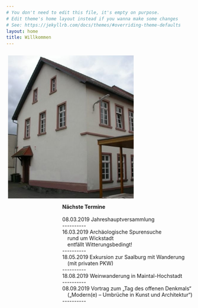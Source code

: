 ```yaml
---
# You don't need to edit this file, it's empty on purpose.
# Edit theme's home layout instead if you wanna make some changes
# See: https://jekyllrb.com/docs/themes/#overriding-theme-defaults
layout: home
title: Willkommen
---
```


<p><img src="images/Archivgebaeude.jpg" border="0" width="340" style="margin-top: 10px; margin-left: 5px; margin-right: 5px; float: left;" />
<p style="float:right"><strong>Nächste Termine</strong><br/>
<br/>
08.03.2019 Jahreshauptversammlung<br />
  ---------- <br/>
16.03.2019 Archäologische Spurensuche<br />
  &emsp;rund um Wickstadt<br />
  &emsp;entfällt Witterungsbedingt!<br />
  ---------- <br/>
18.05.2019 Exkursion zur Saalburg mit Wanderung <br />
  &emsp;(mit privaten PKW)<br />
  ---------- <br/>
18.08.2019 Weinwanderung in Maintal-Hochstadt<br />
  ---------- <br/>
08.09.2019 Vortrag zum „Tag des offenen Denkmals“ <br />
  &emsp;(„Modern(e) – Umbrüche in Kunst und Architektur“)<br />
  ---------- <br/>

<br/>
                   </p></p>

<!--Vom Nidderauer Rathaus aus fahren Sie Richtung Friedberg immer geradeaus, im Stadtteil Heldenbergen nach dem Wolle-Laden rechts in die Mittelstraße, nach etwa 100 Metern biegen Sie links in die Hofeinfahrt auf das Gelände „Mittelburg“. Vor dem Archivgebäude stehen drei Parkplätze zur Verfügung. Weitere Parkplätze befinden sich am „Hessischen Hof“, von dort führt eine Treppe hinunter auf das Mittelburg-Gelände.
Zu Fuß gehen Sie an der Nidder entlang nach Heldenbergen, durch die Mühlstraße, unterhalb des Schlosses der Familie Leonhardi vorbei und immer geradeaus über die Bahnhofstraße in die Untergasse. Von dort führt ein Fußweg hinter einem Friseurgeschäft links auf das Mittelburggelände. 
**Mittelburggelände unterhalb „Hessischer Hof“**  
![Archivgebaeude](/images/Archivgebaeude.jpg)


-->
